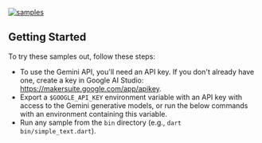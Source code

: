 [![samples](https://github.com/google/generative-ai-dart/actions/workflows/samples.yml/badge.svg)](https://github.com/google/generative-ai-dart/actions/workflows/samples.yml)

## Getting Started

To try these samples out, follow these steps:

- To use the Gemini API, you'll need an API key. If you don't already have one, 
  create a key in Google AI Studio: https://makersuite.google.com/app/apikey.
- Export a `$GOOGLE_API_KEY` environment variable with an API key with access to
  the Gemini generative models, or run the below commands with an environment
  containing this variable.
- Run any sample from the `bin` directory (e.g., `dart bin/simple_text.dart`).
